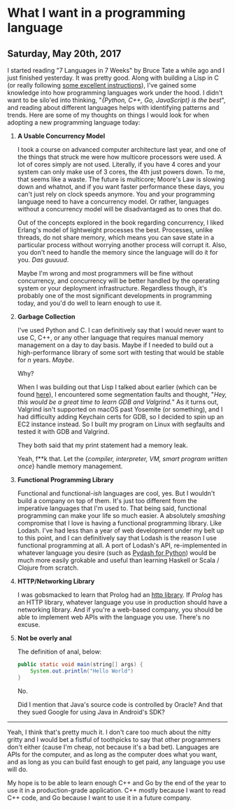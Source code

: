# What I want in a programming language

## Saturday, May 20th, 2017

I started reading "7 Languages in 7 Weeks" by Bruce Tate a while ago and I just finished yesterday. It was pretty good. Along with building a Lisp in C (or really following [some excellent instructions](http://www.buildyourownlisp.com/)), I've gained some knowledge into how programming languages work under the hood. I didn't want to be silo'ed into thinking, "*{Python, C++, Go, JavaScript} is the best*", and reading about different languages helps with identifying patterns and trends. Here are some of my thoughts on things I would look for when adopting a new programming language today:

1. **A Usable Concurrency Model**

    I took a course on advanced computer architecture last year, and one of the things that struck me were how multicore processors were used. A lot of cores simply are not used. Literally, if you have 4 cores and your system can only make use of 3 cores, the 4th just powers down. To me, that seems like a waste. The future is multicore; Moore's Law is slowing down and whatnot, and if you want faster performance these days, you can't just rely on clock speeds anymore. You and your programming language need to have a concurrency model. Or rather, languages without a concurrency model will be disadvantaged as to ones that do.

    Out of the concepts explored in the book regarding concurrency, I liked Erlang's model of lightweight processes the best. Processes, unlike threads, do not share memory, which means you can save state in a particular process without worrying another process will corrupt it. Also, you don't need to handle the memory since the language will do it for you. *Das guuuud*.

    Maybe I'm wrong and most programmers will be fine without concurrency, and concurrency will be better handled by the operating system or your deployment infrastructure. Regardless though, it's probably one of the most significant developments in programming today, and you'd do well to learn enough to use it.

2. **Garbage Collection**

    I've used Python and C. I can definitively say that I would never want to use C, C++, or any other language that requires manual memory management on a day to day basis. Maybe if I needed to build out a high-performance library of some sort with testing that would be stable for *n* years. *Maybe*.

    Why?

    When I was building out that Lisp I talked about earlier (which can be found [here](https://github.com/yingw787/c-lisp)), I encountered some segmentation faults and thought, "*Hey, this would be a great time to learn GDB and Valgrind.*" As it turns out, Valgrind isn't supported on macOS past Yosemite (or something), and I had difficulty adding Keychain certs for GDB, so I decided to spin up an EC2 instance instead. So I built my program on Linux with segfaults and tested it with GDB and Valgrind.

    They both said that my print statement had a memory leak.

    Yeah, f**k that. Let the {*compiler, interpreter, VM, smart program written once*} handle memory management.

3. **Functional Programming Library**

    Functional and functional-*ish* languages are cool, yes. But I wouldn't build a company on top of them. It's just too different from the imperative languages that I'm used to. That being said, functional programming can make your life so much easier. A absolutely *smashing* compromise that I love is having a functional programming library. Like Lodash. I've had less than a year of web development under my belt up to this point, and I can definitively say that Lodash is the reason I use functional programming at all. A port of Lodash's API, re-implemented in whatever language you desire (such as [Pydash for Python](https://github.com/dgilland/pydash)) would be much more easily grokable and useful than learning Haskell or Scala / Clojure from scratch.

4. **HTTP/Networking Library**

    I was gobsmacked to learn that Prolog had an [http library](http://www.pathwayslms.com/swipltuts/html/). If *Prolog* has an HTTP library, whatever language you use in production should have a networking library. And if you're a web-based company, you should be able to implement web APIs with the language you use. There's no excuse.

5. **Not be overly anal**

    The definition of anal, below:

    ```java
    public static void main(string[] args) {
        System.out.println("Hello World")
    }
    ```

    No.

    Did I mention that Java's source code is controlled by Oracle? And that they sued Google for using Java in Android's SDK?

****

Yeah, I think that's pretty much it. I don't care too much about the nitty gritty and I would bet a fistful of toothpicks to say that other programmers don't either (cause I'm cheap, not because it's a bad bet). Languages are APIs for the computer, and as long as the computer does what you want, and as long as you can build fast enough to get paid, any language you use will do.

My hope is to be able to learn enough C++ and Go by the end of the year to use it in a production-grade application. C++ mostly because I want to read C++ code, and Go because I want to use it in a future company.
